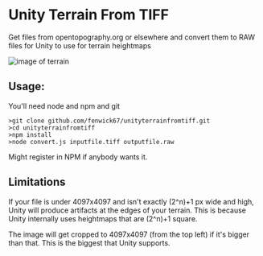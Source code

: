 # Unity Terrain From TIFF

Get files from opentopography.org or elsewhere and convert them to RAW files for Unity to use for terrain heightmaps

![image of terrain](https://i.imgur.com/mr1fvKk.png)

## Usage:

You'll need node and npm and git
```
>git clone github.com/fenwick67/unityterrainfromtiff.git
>cd unityterrainfromtiff
>npm install
>node convert.js inputfile.tiff outputfile.raw
```

Might register in NPM if anybody wants it.

## Limitations

If your file is under 4097x4097 and isn't exactly (2^n)+1 px wide and high, Unity will produce artifacts at the edges of your terrain.  This is because Unity internally uses heightmaps that are (2^n)+1 square.

The image will get cropped to 4097x4097 (from the top left) if it's bigger than that.  This is the biggest that Unity supports.
